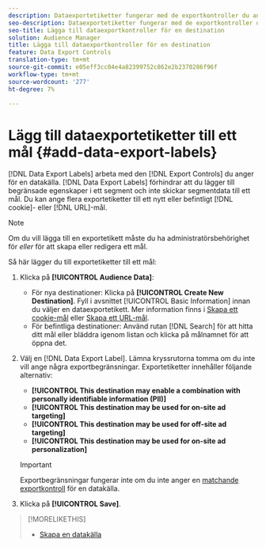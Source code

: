 ```yaml
---
description: Dataexportetiketter fungerar med de exportkontroller du anger för en datakälla. Dataexportetiketter förhindrar att du lägger till begränsade egenskaper i ett segment och skickar segmentdata till ett mål. Du kan ange flera exportetiketter till en ny eller befintlig cookie eller URL-adress.
seo-description: Dataexportetiketter fungerar med de exportkontroller du anger för en datakälla. Dataexportetiketter förhindrar att du lägger till begränsade egenskaper i ett segment och skickar segmentdata till ett mål. Du kan ange flera exportetiketter till en ny eller befintlig cookie eller URL-adress.
seo-title: Lägga till dataexportkontroller för en destination
solution: Audience Manager
title: Lägga till dataexportkontroller för en destination
feature: Data Export Controls
translation-type: tm+mt
source-git-commit: e05eff3cc04e4a82399752c862e2b2370286f96f
workflow-type: tm+mt
source-wordcount: '277'
ht-degree: 7%

---
```




# Lägg till dataexportetiketter till ett mål {#add-data-export-labels}

[!DNL Data Export Labels] arbeta med den  [!DNL Export Controls] du anger för en datakälla. [!DNL Data Export Labels] förhindrar att du lägger till begränsade egenskaper i ett segment och inte skickar segmentdata till ett mål. Du kan ange flera exportetiketter till ett nytt eller befintligt [!DNL cookie]- eller [!DNL URL]-mål.

>[!NOTE]
>
>Om du vill lägga till en exportetikett måste du ha administratörsbehörighet för *eller* för att skapa eller redigera ett mål.

<!-- t_export_labels.xml -->

Så här lägger du till exportetiketter till ett mål:

1. Klicka på **[!UICONTROL Audience Data]**:
   * För nya destinationer: Klicka på **[!UICONTROL Create New Destination]**. Fyll i avsnittet [!UICONTROL Basic Information] innan du väljer en dataexportetikett. Mer information finns i [Skapa ett cookie-mål](../../features/destinations/create-cookie-destination.md) eller [Skapa ett URL-mål](../../features/destinations/create-url-destination.md).
   * För befintliga destinationer: Använd rutan [!DNL Search] för att hitta ditt mål eller bläddra igenom listan och klicka på målnamnet för att öppna det.
1. Välj en [!DNL Data Export Label]. Lämna kryssrutorna tomma om du inte vill ange några exportbegränsningar. Exportetiketter innehåller följande alternativ:
   * **[!UICONTROL This destination may enable a combination with personally identifiable information (PII)]**
   * **[!UICONTROL This destination may be used for on-site ad targeting]**
   * **[!UICONTROL This destination may be used for off-site ad targeting]**
   * **[!UICONTROL This destination may be used for on-site ad personalization]**

   >[!IMPORTANT]
   >
   >Exportbegränsningar fungerar inte om du inte anger en [matchande exportkontroll](../../features/data-export-controls.md) för en datakälla.
1. Klicka på **[!UICONTROL Save]**.

>[!MORELIKETHIS]
>
>* [Skapa en datakälla](../../features/manage-datasources.md#create-data-source)